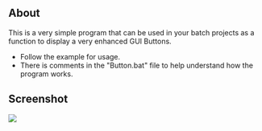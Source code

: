 ## About
This is a very simple program that can be used in your batch projects as a function to display a very enhanced
GUI Buttons.

 * Follow the example for usage.
 * There is comments in the "Button.bat" file to help understand how the program works.

## Screenshot
![](https://raw.githubusercontent.com/Psi505/Batch-GUI-Button/main/image.png)
